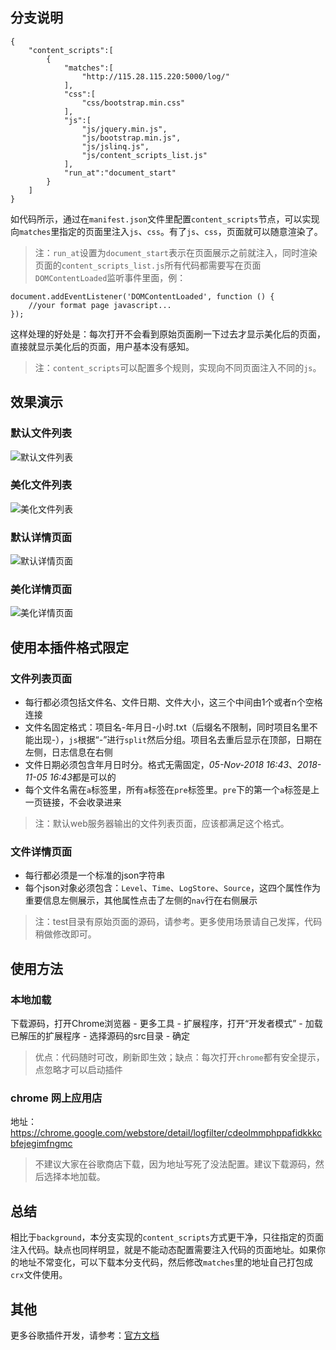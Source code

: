 ## 分支说明
```
{
    "content_scripts":[
        {
            "matches":[
                "http://115.28.115.220:5000/log/"
            ],
            "css":[
                "css/bootstrap.min.css"
            ],
            "js":[
                "js/jquery.min.js",
                "js/bootstrap.min.js",
                "js/jslinq.js",
                "js/content_scripts_list.js"
            ],
            "run_at":"document_start"
        }
    ]
}
```
如代码所示，通过在`manifest.json`文件里配置`content_scripts`节点，可以实现向`matches`里指定的页面里注入`js`、`css`。有了`js`、`css`，页面就可以随意渲染了。
> 注：`run_at`设置为`document_start`表示在页面展示之前就注入，同时渲染页面的`content_scripts_list.js`所有代码都需要写在页面`DOMContentLoaded`监听事件里面，例：
```
document.addEventListener('DOMContentLoaded', function () {
    //your format page javascript...
});
```
这样处理的好处是：每次打开不会看到原始页面刷一下过去才显示美化后的页面，直接就显示美化后的页面，用户基本没有感知。
> 注：`content_scripts`可以配置多个规则，实现向不同页面注入不同的`js`。

## 效果演示
### 默认文件列表
![默认文件列表](https://github.com/oppoic/LogFilter/blob/content-scripts/pic/list-origin.png)
### 美化文件列表
![美化文件列表](https://github.com/oppoic/LogFilter/blob/content-scripts/pic/list-format.png)

### 默认详情页面
![默认详情页面](https://github.com/oppoic/LogFilter/blob/content-scripts/pic/detail-origin.png)
### 美化详情页面
![美化详情页面](https://github.com/oppoic/LogFilter/blob/content-scripts/pic/detail-format.png)

## 使用本插件格式限定
### 文件列表页面
* 每行都必须包括文件名、文件日期、文件大小，这三个中间由1个或者n个空格连接
* 文件名固定格式：项目名-年月日-小时.txt（后缀名不限制，同时项目名里不能出现-），`js`根据“-”进行`split`然后分组。项目名去重后显示在顶部，日期在左侧，日志信息在右侧
* 文件日期必须包含年月日时分。格式无需固定，*05-Nov-2018 16:43*、*2018-11-05 16:43*都是可以的
* 每个文件名需在`a`标签里，所有`a`标签在`pre`标签里。`pre`下的第一个`a`标签是上一页链接，不会收录进来
> 注：默认web服务器输出的文件列表页面，应该都满足这个格式。
### 文件详情页面
* 每行都必须是一个标准的json字符串
* 每个json对象必须包含：`Level`、`Time`、`LogStore`、`Source`，这四个属性作为重要信息左侧展示，其他属性点击了左侧的`nav`行在右侧展示
> 注：test目录有原始页面的源码，请参考。更多使用场景请自己发挥，代码稍做修改即可。

## 使用方法
### 本地加载
下载源码，打开Chrome浏览器 - 更多工具 - 扩展程序，打开“开发者模式” - 加载已解压的扩展程序 - 选择源码的src目录 - 确定
> 优点：代码随时可改，刷新即生效；缺点：每次打开`chrome`都有安全提示，点忽略才可以启动插件
### chrome 网上应用店
地址：https://chrome.google.com/webstore/detail/logfilter/cdeolmmphppafidkkkcbfejegimfngmc
> 不建议大家在谷歌商店下载，因为地址写死了没法配置。建议下载源码，然后选择本地加载。

## 总结
相比于`background`，本分支实现的`content_scripts`方式更干净，只往指定的页面注入代码。缺点也同样明显，就是不能动态配置需要注入代码的页面地址。如果你的地址不常变化，可以下载本分支代码，然后修改`matches`里的地址自己打包成`crx`文件使用。

## 其他
更多谷歌插件开发，请参考：[官方文档](https://developer.chrome.com/extensions/overview "点击在当前页打开")
